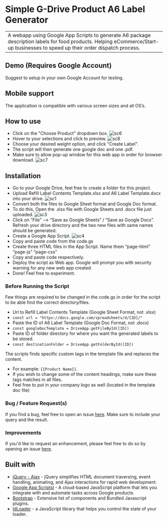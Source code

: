 # Simple G-Drive Product A6 Label Generator 
<table>
<tr>
<td>
 A webapp using Google App Scripts to generate A6 package description labels for food products. Helping eCommerce/Start-up businesses to speed up their order dispatch process.
</td>
</tr>
</table>


## Demo (Requires Google Account)
Suggest to setup in your own Google Account for testing.


## Mobile support
The application is compatible with various screen sizes and all OS’s.

## How to use
- Click on the "Choose Product" dropdown box.
![sc6](https://user-images.githubusercontent.com/61366832/184585855-abd6ac62-62fc-4392-ad73-5f51caefab40.png)
- Hover to your selections and click to preview.
![sc8](https://user-images.githubusercontent.com/61366832/184585833-8142f2ef-f454-4719-893d-60a9c862a9ad.png)
- Choose your desired weight option, and click "Create Label".
- The script will then generate one google doc and one .pdf. 
- Make sure to allow pop-up window for this web app in order for browser download.
![sc7](https://user-images.githubusercontent.com/61366832/184585848-507bba61-c4d5-4bed-93e3-dcdc1e54b80b.png)


## Installation
- Go to your Google Drive, feel free to create a folder for this project.
- Upload Refill Label Contents Template.xlsx and A6 Label Template.docx into your drive.
![sc1](https://user-images.githubusercontent.com/61366832/184585868-c134d0a2-bc80-4ec5-943d-03b610e6472f.png)
- Convert both the files to Google Sheet format and Google Doc format. 
- To do this, Open the .xlsx file with Google Sheets and .docx file just uploaded.
![sc3](https://user-images.githubusercontent.com/61366832/184585863-844fcc85-7adb-489e-b0e0-741ddacfb997.png)
- Click on “File” —> “Save as Google Sheets” / “Save as Google Docs”. Refresh your drive directory and the two new files with same names should be generated. 
- Create a Google App Script.
 ![sc4](https://user-images.githubusercontent.com/61366832/184585861-d0095d7f-bdbc-48b3-bb28-5dd680371cf9.png)
- Copy and paste code from the code.gs
- Create three HTML files in the App Script. Name them “page-html” “page-js” “page-css”
- Copy and paste code respectively.
- Deploy the script as Web app. Google will prompt you with security warning for any new web app created. 
- Done! Feel free to experiment.


### Before Running the Script

Few things are required to be changed in the code.gs in order for the script to be able find the correct directory/files.
- Url to Refill Label Contents Template (Google Sheet Format, not .xlsx)  
- `const url = "https://docs.google.com/spreadsheets/d/[ID]/"`
- Paste the ID of A6 Label Template (Google Doc Format, not .docx) 
- `const googleDocTemplate = DriveApp.getFileById([ID])`
- Paste ID of folder directory for where you want the generated labels to be stored. 
- `const destinationFolder = DriveApp.getFolderById([ID])`

The scripts finds specific custom tags in the template file and replaces the content.
- For example: `{{Product Name}}`.
- If you wish to change some of the content headings, make sure these tags matches in all files.
- Feel free to put in your company logo as well (located in the template doc file)

### Bug / Feature Request(s)

If you find a bug, feel free to open an issue [here](https://github.com/briancheung623/generic-food-product-a6-label/issues/new). Make sure to include your query and the result.

### Improvements
If you'd like to request an enhancement, please feel free to do so by opening an issue [here](https://github.com/briancheung623/generic-food-product-a6-label/issues/new).


## Built with 
- [jQuery - Ajax](http://www.w3schools.com/jquery/jquery_ref_ajax.asp) - jQuery simplifies HTML document traversing, event handling, animating, and Ajax interactions for rapid web development.
- [Google App ScriptsI](https://developers.google.com/apps-script) - A cloud-based JavaScript platform that lets you integrate with and automate tasks across Google products.
- [Bootstrap](http://getbootstrap.com/) - Extensive list of components and  Bundled Javascript plugins.
- [ldLoader](https://loading.io/lib/loader/) - a JavaScript library that helps you control the state of your loader.
